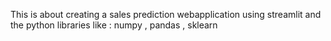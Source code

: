 This is about creating a sales prediction webapplication using streamlit and the python libraries like : numpy , pandas , sklearn